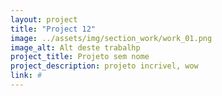 ```yaml
---
layout: project
title: "Project 12"
image: ../assets/img/section_work/work_01.png
image_alt: Alt deste trabalhp
project_title: Projeto sem nome
project_description: projeto incrivel, wow
link: #
---
```

